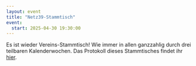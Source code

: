 ```yaml
---
layout: event
title: "Netz39-Stammtisch"
event:
  start: 2025-04-30 19:30:00
---
```


Es ist wieder Vereins-Stammtisch! Wie immer in allen ganzzahlig durch drei teilbaren Kalenderwochen. Das Protokoll dieses Stammtisches findet ihr [hier](https://wiki.netz39.de/stammtisch:2025:2025-04-30).
